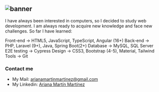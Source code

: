 ![banner](https://github.com/user-attachments/assets/753ccf08-87a6-4c54-9de4-555980313b04)
---

I have always been interested in computers, so I decided to study web development. I am always ready to acquire new knowledge and face new challenges. So far I have learned:

Front-end -> HTML5, JavaScript, TypeScript, Angular (16+)
Back-end -> PHP, Laravel (9+), Java, Spring Boot(2+)
Database -> MySQL, SQL Server
E2E testing -> Cypress
Design -> CSS3, Bootstrap (4-5), Material, Tailwind
Tools -> Git

### Contact me

- My Mail: arianamartinmartinez@gmail.com
- My Linkedin: <a href="https://www.linkedin.com/in/ariana-martin-martinez/">Ariana Martín Martínez</a>
